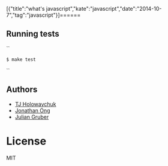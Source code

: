 [{"title":"what's javascript","kate":"javascript","date":"2014-10-7","tag":"javascript"}]======


## Running tests

``

	$ make test
``

## Authors

  - [TJ Holowaychuk](https://github.com/visionmedia)
  - [Jonathan Ong](https://github.com/jonathanong)
  - [Julian Gruber](https://github.com/juliangruber)

# License

  MIT

[npm-image]: https://img.shields.io/npm/v/koa.svg?style=flat
[npm-url]: https://npmjs.org/package/koa
[travis-image]: https://img.shields.io/travis/koajs/koa.svg?style=flat
[travis-url]: https://travis-ci.org/koajs/koa
[coveralls-image]: https://img.shields.io/coveralls/koajs/koa.svg?style=flat
[coveralls-url]: https://coveralls.io/r/koajs/koa?branch=master

